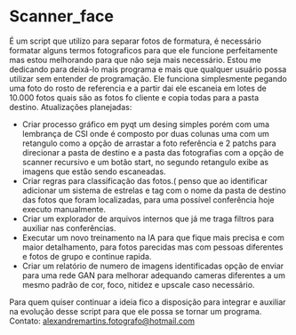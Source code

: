 # Scanner_face
 É um script que utilizo para separar fotos de formatura, é necessário formatar alguns termos fotograficos 
 para que ele funcione perfeitamente mas estou melhorando para que não seja mais necessário. 
 Estou me dedicando para deixá-lo mais programa e mais que qualquer usuário possa utilizar sem entender de programação.
 Ele funciona simplesmente pegando uma foto do rosto de referencia e a partir dai ele escaneia em lotes de 10.000 fotos quais são as fotos fo cliente e copia todas 
 para a pasta destino.
 Atualizações planejadas:
 - Criar processo gráfico em pyqt um desing simples porém com uma lembrança de CSI onde é composto por duas colunas uma com um retangulo como a 
 opção de arrastar a foto referência e 2 patchs para direcionar a pasta de destino e a pasta das fotografias com a opção de scanner recursivo e um botão start, 
 no segundo retangulo exibe as imagens que estão sendo escaneadas.
 - Criar regras para classificação das fotos.( penso que ao identificar adicionar um sistema de estrelas e tag com o nome da pasta de destino das fotos que foram localizadas, 
 para uma possível conferência hoje executo manualmente.
- Criar um explorador de arquivos internos que já me traga filtros para auxiliar nas conferências.
- Executar um novo treinamento na IA para que fique mais precisa e com maior detalhamento, para fotos parecidas mas com pessoas diferentes e fotos de grupo  e continue rapida. 
 - Criar um relatório de numero de imagens identificadas opção de enviar para uma rede GAN para melhorar adequando cameras diferentes a um mesmo padrão de cor, foco, nitidez e upscale caso necessário.

 Para quem quiser continuar a ideia fico a disposição para integrar e auxiliar na evolução desse script para que ele possa se tornar um programa.
 Contato: alexandremartins.fotografo@hotmail.com

